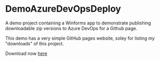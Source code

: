 # DemoAzureDevOpsDeploy
A demo project containing a Winforms app to demonstrate publishing downloadable zip versions to Azure DevOps for a Github page.

This demo has a very simple GitHub pages website, soley for listing my "downloads" of this project.

Download now [here](https://github.com/zacharywatson1129/DemoAzureDevOpsDeploy/releases/tag/v1.0.1)
